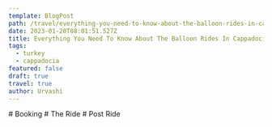 ```yaml
---
template: BlogPost
path: /travel/everything-you-need-to-know-about-the-balloon-rides-in-cappadocia
date: 2023-01-28T08:01:51.527Z
title: Everything You Need To Know About The Balloon Rides In Cappadocia
tags:
  - turkey
  - cappadocia
featured: false
draft: true
travel: true
author: Urvashi
---
```

#﻿ Booking
#﻿ The Ride
#﻿ Post Ride

